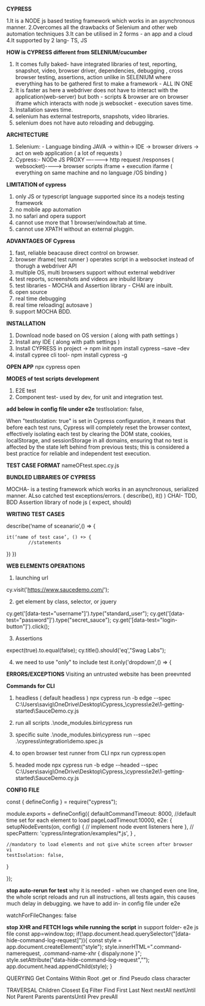 **CYPRESS**

1.It is a NODE js based testing framework which works in an asynchronous manner.
2.Overcomes all the drawbacks of Selenium and other web automation techniques
3.It can be utilised in 2 forms - an app and a cloud
4.It supported by 2 lang- TS, JS

**HOW is CYPRESS different from SELENIUM/cucumber**
1. It comes fully baked- have integrated libraries of test, reporting, snapshot, video, browser driver, dependencies, debugging , cross browser testing, assertions, action unlike in SELENIUM where everything has to be gathered first to make a framework - ALL IN ONE
2. It is faster as here a webdriver does not have to interact with the application(web-server) but both - scripts & browser are on browser iframe which interacts with node js websocket - execution saves time.
3. Installation saves time.
4. selenium has external testreports, snapshots, video libraries.
5. selenium does not have auto reloading and debugging.

**ARCHITECTURE** 

1. Selenium: - Language binding JAVA → within→ IDE → browser drivers → act on web application ( a lot of requests )
2. Cypress:- NODe JS PROXY —----> http request /responses ( websocket)----> browser scripts iframe + execution ifarme  ( everything on same machine and no language /OS binding )


**LIMITATION of cypress**
1. only JS or typescript language supported since its a nodejs testing framework
2. no mobile app automation
3. no safari and opera support
4. cannot use more that 1 browser/window/tab at time.
5. cannot use XPATH without an external pluggin.

**ADVANTAGES OF Cypress**
1. fast, reliable beacause direct control on browser.
2. browser iframe( test runner ) operates script in a websocket instead of thorugh a webdriver API
3. multiple OS, multi browsers support without external webdriver
4. test reports, screenshots and videos are inbuild library
5. test libraries - MOCHA and Assertion library - CHAI are inbuilt.
6. open source
7. real time debugging
8. real time reloading( autosave )
9. support MOCHA BDD.
    
**INSTALLATION**
1. Download node based on OS version ( along with path settings )
2. Install any IDE ( along with path settings )
3. Install CYPRESS in project -> npm init
npm install cypress –save –dev
4. install cypree cli tool- npm install cypress -g

**OPEN APP**
  npx cypress open

**MODES of test scripts development**
1. E2E test
2. Component test- used by dev, for unit and integration test.

**add below in config file under e2e**
  testIsolation: false,   

When "testIsolation: true" is set in Cypress configuration, it means that before each test runs, Cypress will completely reset the browser context, effectively isolating each test by clearing the DOM state, cookies, localStorage, and sessionStorage in all domains, ensuring that no test is affected by the state left behind from previous tests; this is considered a best practice for reliable and independent test execution.
  
**TEST CASE FORMAT**
nameOFtest.spec.cy.js

**BUNDLED LIBRARIES OF CYPRESS**

MOCHA- is a testing framework which works in an asynchronous, serialized manner. ALso catched test exceptions/errors. ( describe(), it() )
CHAI- TDD, BDD Assertion library of node js  ( expect, should)

**WRITING TEST CASES**

describe(‘name of sceanario’,() => {

	it(‘name of test case’, () +> {
			//statements
})
})

**WEB ELEMENTS OPERATIONS**

1. launching url

cy.visit('https://www.saucedemo.com/');     

2. get element by class, selector, or jquery

cy.get('[data-test="username"]').type("standard_user");
cy.get('[data-test="password"]').type("secret_sauce");
cy.get('[data-test="login-button"]').click();     

3. Assertions

expect(true).to.equal(false);
cy.title().should('eq',"Swag Labs");

4. we need to use "only" to include test 
it.only('dropdown',() => {

**ERRORS/EXCEPTIONS**
Visiting an untrusted website has been preevnted

**Commands for CLI**

1. headless ( default headless )
npx cypress run -b edge --spec C:\Users\savig\OneDrive\Desktop\Cypress_\cypress\e2e\1-getting-started\SauceDemo.cy.js

2. run all scripts
 .\node_modules\.bin\cypress run  

3. specific suite
 .\node_modules\.bin\cypress run --spec .\cypress\integration\demo.spec.js

4. to open browser test runner from CLI
   npx run cypress:open

5. headed mode
npx cypress run -b edge --headed --spec C:\Users\savig\OneDrive\Desktop\Cypress_\cypress\e2e\1-getting-started\SauceDemo.cy.js

**CONFIG FILE**

 const { defineConfig } = require("cypress");

module.exports = defineConfig({ 
  defaultCommandTimeout: 8000,   //default time set for each element to load
  pageLoadTimeout:10000, 
  e2e: 
  { 
    setupNodeEvents(on, config) 
    { // implement node event listeners here }, 
    // specPattern: 'cypress/integration/examples/*.js', 
    } ,

    //mandatory to load elements and not give white screen after browser vi
    testIsolation: false,   
 }

});

**stop auto-rerun for test**
why it is needed - when we changed even one line, the whole script reloads and run all instructions, all tests again, this causes much delay in debugging.
we have to add in- in config file under e2e

watchForFileChanges: false

**stop XHR and FETCH logs while running the script** in support folder- e2e js file
const app=window.top;
if(!app.document.head.querySelector("[data-hide-command-log-request]")){
const style = app.document.createElement("style");
style.innerHTML=".command-namerequest, .command-name-xhr { dispaly:none }";
style.setAttribute("data-hide-command-log-request","");
app.document.head.appendChild(style);
}

QUERYING
Get
Contains
Within
Root
.get or .find
Pseudo class character

TRAVERSAL
Children
Closest
Eq
Filter
Find
First
Last
Next
nextAll
nextUntil
Not
Parent
Parents
parentsUntil
Prev
prevAll


